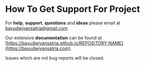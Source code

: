 # How To Get Support For Project

For **help**, **support**, **questions** and **ideas** please email at bayudwiyansatria@gmail.com

Our extensive **documentation** can be found at [https://bayudwiyansatria.github.io/REPOSITORY-NAME](https://bayudwiyansatria.com).

Issues which are not bug reports will be closed.
